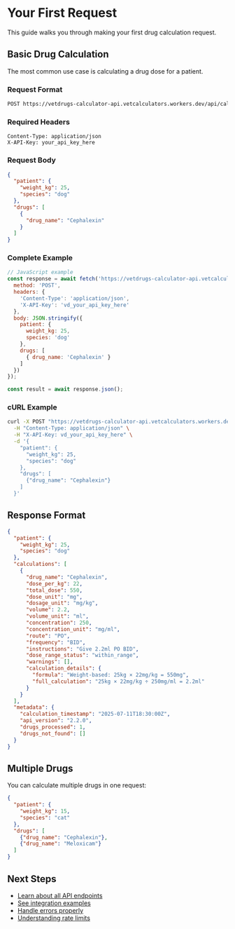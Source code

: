 # Your First Request

This guide walks you through making your first drug calculation request.

## Basic Drug Calculation

The most common use case is calculating a drug dose for a patient.

### Request Format

```bash
POST https://vetdrugs-calculator-api.vetcalculators.workers.dev/api/calculate
```

### Required Headers

```
Content-Type: application/json
X-API-Key: your_api_key_here
```

### Request Body

```json
{
  "patient": {
    "weight_kg": 25,
    "species": "dog"
  },
  "drugs": [
    {
      "drug_name": "Cephalexin"
    }
  ]
}
```

### Complete Example

```javascript
// JavaScript example
const response = await fetch('https://vetdrugs-calculator-api.vetcalculators.workers.dev/api/calculate', {
  method: 'POST',
  headers: {
    'Content-Type': 'application/json',
    'X-API-Key': 'vd_your_api_key_here'
  },
  body: JSON.stringify({
    patient: {
      weight_kg: 25,
      species: 'dog'
    },
    drugs: [
      { drug_name: 'Cephalexin' }
    ]
  })
});

const result = await response.json();
```

### cURL Example

```bash
curl -X POST "https://vetdrugs-calculator-api.vetcalculators.workers.dev/api/calculate" \
  -H "Content-Type: application/json" \
  -H "X-API-Key: vd_your_api_key_here" \
  -d '{
    "patient": {
      "weight_kg": 25,
      "species": "dog"
    },
    "drugs": [
      {"drug_name": "Cephalexin"}
    ]
  }'
```

## Response Format

```json
{
  "patient": {
    "weight_kg": 25,
    "species": "dog"
  },
  "calculations": [
    {
      "drug_name": "Cephalexin",
      "dose_per_kg": 22,
      "total_dose": 550,
      "dose_unit": "mg",
      "dosage_unit": "mg/kg",
      "volume": 2.2,
      "volume_unit": "ml",
      "concentration": 250,
      "concentration_unit": "mg/ml",
      "route": "PO",
      "frequency": "BID",
      "instructions": "Give 2.2ml PO BID",
      "dose_range_status": "within_range",
      "warnings": [],
      "calculation_details": {
        "formula": "Weight-based: 25kg × 22mg/kg = 550mg",
        "full_calculation": "25kg × 22mg/kg ÷ 250mg/ml = 2.2ml"
      }
    }
  ],
  "metadata": {
    "calculation_timestamp": "2025-07-11T18:30:00Z",
    "api_version": "2.2.0",
    "drugs_processed": 1,
    "drugs_not_found": []
  }
}
```

## Multiple Drugs

You can calculate multiple drugs in one request:

```json
{
  "patient": {
    "weight_kg": 15,
    "species": "cat"
  },
  "drugs": [
    {"drug_name": "Cephalexin"},
    {"drug_name": "Meloxicam"}
  ]
}
```

## Next Steps

- [Learn about all API endpoints](../api-reference/)
- [See integration examples](../integrations/)
- [Handle errors properly](../api-reference/errors.md)
- [Understanding rate limits](../api-reference/rate-limits.md)